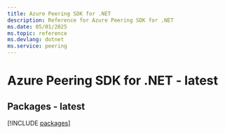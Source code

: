 ```yaml
---
title: Azure Peering SDK for .NET
description: Reference for Azure Peering SDK for .NET
ms.date: 05/01/2025
ms.topic: reference
ms.devlang: dotnet
ms.service: peering
---
```

# Azure Peering SDK for .NET - latest
## Packages - latest
[!INCLUDE [packages](peering-index.md)]